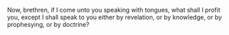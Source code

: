 Now, brethren, if I come unto you speaking with tongues, what shall I profit you, except I shall speak to you either by revelation, or by knowledge, or by prophesying, or by doctrine?
